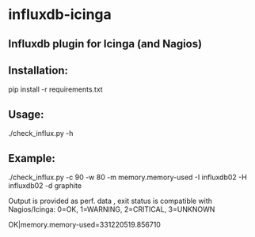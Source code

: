 # influxdb-icinga
Influxdb plugin for Icinga (and Nagios)
----------------------------------------

Installation:
-------------
pip install -r requirements.txt

Usage:
------

./check_influx.py -h


Example:
-------
./check_influx.py -c 90 -w 80 -m memory.memory-used -I influxdb02 -H influxdb02  -d graphite 

Output is provided as perf. data , exit status is compatible with Nagios/Icinga: 
0=OK, 1=WARNING, 2=CRITICAL, 3=UNKNOWN

OK|memory.memory-used=331220519.856710
